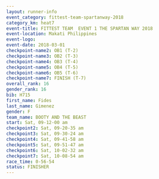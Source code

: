 ```yaml
---
layout: runner-info 
event_category: fittest-team-spartanway-2018 
category_km: heat7 
event-title: FITTEST TEAM  EVENT 1 THE SPARTAN WAY 2018 
event-location: Makati Philippines 
event-logo: 
event-date: 2018-03-01 
checkpoint-name2: OB1 (T-2) 
checkpoint-name3: OB2 (T-3) 
checkpoint-name4: OB3 (T-4) 
checkpoint-name5: OB4 (T-5) 
checkpoint-name6: OB5 (T-6) 
checkpoint-name7: FINISH (T-7) 
overall_rank: 16
gender_rank: 16
bib: H715
first_name: Fides
last_name: Gimenez
gender: F
team_name: BOOTY AND THE BEAST
start: Sat, 09-12-00 am
checkpoint2: Sat, 09-20-35 am
checkpoint3: Sat, 09-30-24 am
checkpoint4: Sat, 09-41-58 am
checkpoint5: Sat, 09-51-47 am
checkpoint6: Sat, 10-02-32 am
checkpoint7: Sat, 10-08-54 am
race_time: 0-56-54
status: FINISHER
---
```

